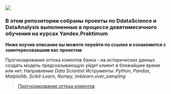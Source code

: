 ![](https://github.com/Mikhail-9/colab/blob/master/pictures/DataScience.jpg)
### В этом репозитории собраны проекты по DdataScience и DataAnalysis выполненные в процессе девятимесячного обучения на курсах Yandex.Praktimum
**Ниже изучив описание вы можете перейти по ссылке и ознакомится с заинтересовавшим вас проектом**

Прогнозирование оттока клиентов банка - на исторических данных создать модель предсказывающую уйдет клиент в ближайшее время или нет. Направление _Data Sciantist_ Иструменты: _Python, Pandas,    Matplotlib, Scikit-Learn, Numpy, imblearn.over_sampling_

> [Прогнозирование оттока клиентов](https://github.com/Mikhail-9/yandex_projects_praktimum/tree/master/outflow_data_sciantist)
